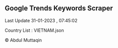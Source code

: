 

## Google Trends Keywords Scraper 
 
Last Update 31-01-2023 , 07:45:02

Country List :
VIETNAM.json



© Abdul Muttaqin 
